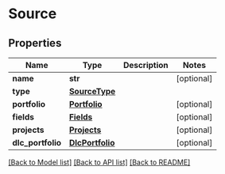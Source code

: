 # Source

## Properties
Name | Type | Description | Notes
------------ | ------------- | ------------- | -------------
**name** | **str** |  | [optional] 
**type** | [**SourceType**](SourceType.md) |  | 
**portfolio** | [**Portfolio**](Portfolio.md) |  | [optional] 
**fields** | [**Fields**](Fields.md) |  | [optional] 
**projects** | [**Projects**](Projects.md) |  | [optional] 
**dlc_portfolio** | [**DlcPortfolio**](DlcPortfolio.md) |  | [optional] 

[[Back to Model list]](../README.md#documentation-for-models) [[Back to API list]](../README.md#documentation-for-api-endpoints) [[Back to README]](../README.md)


